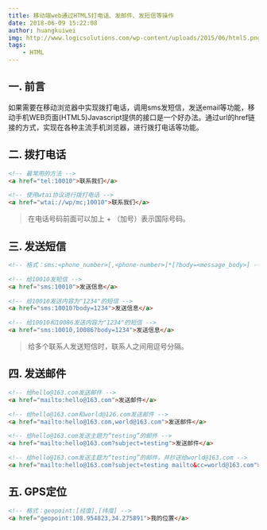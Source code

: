 ```yaml
---
title: 移动端web通过HTML5打电话、发邮件、发短信等操作
date: 2018-06-09 15:22:08
author: huangkuiwei
img: http://www.logicsolutions.com/wp-content/uploads/2015/06/html5.png
tags: 
    - HTML
---
```

## 一. 前言
如果需要在移动浏览器中实现拨打电话，调用sms发短信，发送email等功能，移动手机WEB页面(HTML5)Javascript提供的接口是一个好办法。通过url的href链接的方式，实现在各种主流手机浏览器，进行拨打电话等功能。
## 二. 拨打电话
```html
<!-- 最常用的方法 -->
<a href="tel:10010">联系我们</a>

<!-- 使用wtai协议进行拨打电话 -->
<a href="wtai://wp/mc;10010">联系我们</a>
```
>在电话号码前面可以加上 + （加号）表示国际号码。
## 三. 发送短信
```html
<!-- 格式：sms:<phone_number>[,<phone-number>]*[?body=<message_body>] -->

<!-- 给10010发短信 -->
<a href="sms:10010">发送信息</a>

<!-- 给10010发送内容为"1234"的短信 -->
<a href="sms:10010?body=1234">发送信息</a>

<!-- 给10010和10086发送内容为"1234"的短信 -->
<a href="sms:10010,10086?body=1234">发送信息</a>
```
>给多个联系人发送短信时，联系人之间用逗号分隔。
## 四. 发送邮件
```html
<!-- 给hello@163.com发送邮件 -->
<a href="mailto:hello@163.com">发送邮件</a>

<!-- 给hello@163.com和world@126.com发送邮件 -->
<a href="mailto:hello@163.com,world@163.com">发送邮件</a>

<!-- 给hello@163.com发送主题为“testing”的邮件 -->
<a href="mailto:hello@163.com?subject=testing">发送邮件</a>

<!-- 给hello@163.com发送主题为“testing”的邮件，并抄送给world@163.com -->
<a href="mailto:hello@163.com?subject=testing mailto&cc=world@163.com">发送邮件</a>
```
## 五. GPS定位
```html
<!-- 格式：geopoint:[经度],[纬度] -->
<a href="geopoint:108.954823,34.275891">我的位置</a>
```